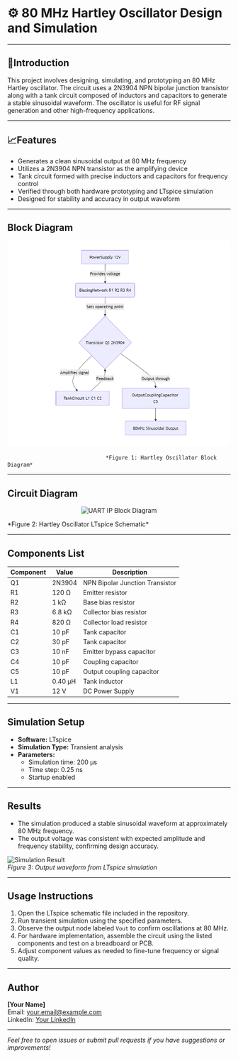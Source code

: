 # ⚙️ 80 MHz Hartley Oscillator Design and Simulation

---

## 📌Introduction
This project involves designing, simulating, and prototyping an 80 MHz Hartley oscillator. The circuit uses a 2N3904 NPN bipolar junction transistor along with a tank circuit composed of inductors and capacitors to generate a stable sinusoidal waveform. The oscillator is useful for RF signal generation and other high-frequency applications.

---

## 📈Features
- Generates a clean sinusoidal output at 80 MHz frequency  
- Utilizes a 2N3904 NPN transistor as the amplifying device  
- Tank circuit formed with precise inductors and capacitors for frequency control  
- Verified through both hardware prototyping and LTspice simulation  
- Designed for stability and accuracy in output waveform  

---

## Block Diagram
<!-- Replace with your block diagram image -->
<p align="center">
  <img src="Project_Essentials/Block_Diagram_Oscillator-Circuit.png" width="750" alt="UART IP Block Diagram">
</p>

                                   *Figure 1: Hartley Oscillator Block Diagram*

---

## Circuit Diagram
<p align="center">
  <img src="Project_Essentials/LT_Spice_Circuit.png" width="750" alt="UART IP Block Diagram">
</p>  
                                  *Figure 2: Hartley Oscillator LTspice Schematic*

---

## Components List

| Component | Value    | Description                        |
| --------- | -------- | -------------------------------- |
| Q1        | 2N3904   | NPN Bipolar Junction Transistor  |
| R1        | 120 Ω    | Emitter resistor                  |
| R2        | 1 kΩ     | Base bias resistor                |
| R3        | 6.8 kΩ   | Collector bias resistor           |
| R4        | 820 Ω    | Collector load resistor           |
| C1        | 10 pF    | Tank capacitor                   |
| C2        | 30 pF    | Tank capacitor                   |
| C3        | 10 nF    | Emitter bypass capacitor          |
| C4        | 10 pF    | Coupling capacitor                |
| C5        | 10 pF    | Output coupling capacitor         |
| L1        | 0.40 μH  | Tank inductor                    |
| V1        | 12 V     | DC Power Supply                  |

---

## Simulation Setup

- **Software:** LTspice  
- **Simulation Type:** Transient analysis  
- **Parameters:**  
  - Simulation time: 200 μs  
  - Time step: 0.25 ns  
  - Startup enabled  

---

## Results

- The simulation produced a stable sinusoidal waveform at approximately 80 MHz frequency.  
- The output voltage was consistent with expected amplitude and frequency stability, confirming design accuracy.  

<!-- You can add waveform screenshots here -->
![Simulation Result](simulation_result.png)  
*Figure 3: Output waveform from LTspice simulation*

---

## Usage Instructions

1. Open the LTspice schematic file included in the repository.  
2. Run transient simulation using the specified parameters.  
3. Observe the output node labeled `Vout` to confirm oscillations at 80 MHz.  
4. For hardware implementation, assemble the circuit using the listed components and test on a breadboard or PCB.  
5. Adjust component values as needed to fine-tune frequency or signal quality.

---

## Author

**[Your Name]**  
Email: your.email@example.com  
LinkedIn: [Your LinkedIn](https://www.linkedin.com/in/yourprofile)  

---

*Feel free to open issues or submit pull requests if you have suggestions or improvements!*
